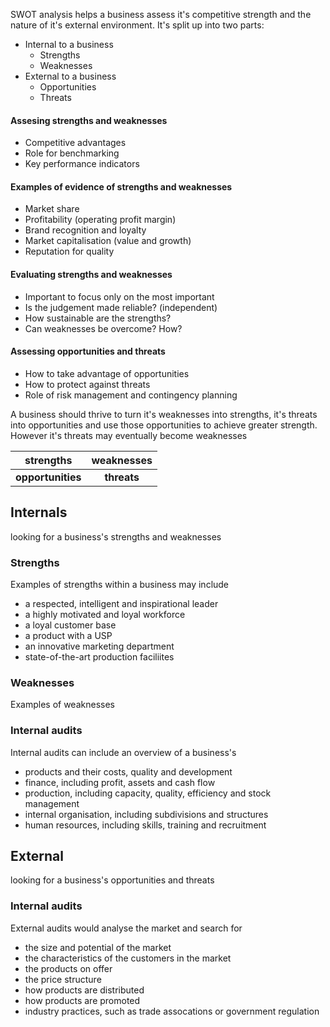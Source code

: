 SWOT analysis helps a business assess it's competitive strength and the
nature of it's external environment. It's split up into two parts:
* Internal to a business
  - Strengths
  - Weaknesses
* External to a business
  - Opportunities
  - Threats

#### Assesing strengths and weaknesses
* Competitive advantages
* Role for benchmarking
* Key performance indicators

#### Examples of evidence of strengths and weaknesses
* Market share
* Profitability (operating profit margin)
* Brand recognition and loyalty
* Market capitalisation (value and growth)
* Reputation for quality

#### Evaluating strengths and weaknesses
* Important to focus only on the most important
* Is the judgement made reliable? (independent)
* How sustainable are the strengths?
* Can weaknesses be overcome? How?

#### Assessing opportunities and threats
* How to take advantage of opportunities
* How to protect against threats
* Role of risk management and contingency planning

A business should thrive to turn it's weaknesses into strengths, 
it's threats into opportunities and use those opportunities to achieve 
greater strength. However it's threats may eventually become weaknesses

|    strengths      |   weaknesses   |
|:-----------------:|:--------------:|
| **opportunities** |   **threats**  |

## Internals
looking for a business's strengths and weaknesses

### Strengths

Examples of strengths within a business may include
* a respected, intelligent and inspirational leader
* a highly motivated and loyal workforce
* a loyal customer base
* a product with a USP
* an innovative marketing department  
* state-of-the-art production faciliites

### Weaknesses

Examples of weaknesses 

### Internal audits

Internal audits can include an overview of a business's
* products and their costs, quality and development
* finance, including profit, assets and cash flow
* production, including capacity, quality, efficiency and stock management
* internal organisation, including subdivisions and structures
* human resources, including skills, training and recruitment

## External
looking for a business's opportunities and threats

### Internal audits

External audits would analyse the market and search for
* the size and potential of the market 
* the characteristics of the customers in the market
* the products on offer
* the price structure
* how products are distributed
* how products are promoted
* industry practices, such as trade assocations or government regulation
